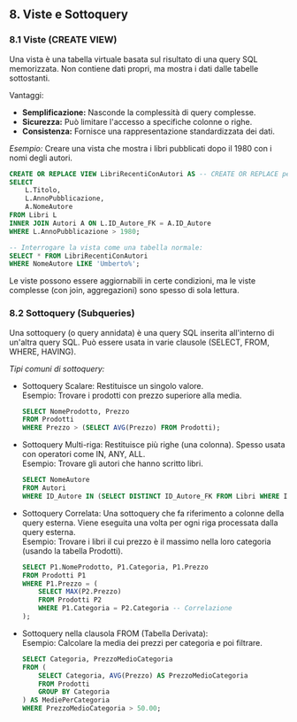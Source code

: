 ## **8. Viste e Sottoquery**

### **8.1 Viste (CREATE VIEW)**

Una vista è una tabella virtuale basata sul risultato di una query SQL memorizzata. Non contiene dati propri, ma mostra i dati dalle tabelle sottostanti.

Vantaggi:

- **Semplificazione:** Nasconde la complessità di query complesse.
- **Sicurezza:** Può limitare l'accesso a specifiche colonne o righe.
- **Consistenza:** Fornisce una rappresentazione standardizzata dei dati.

*Esempio:* Creare una vista che mostra i libri pubblicati dopo il 1980 con i nomi degli autori.

```sql
CREATE OR REPLACE VIEW LibriRecentiConAutori AS -- CREATE OR REPLACE per aggiornare se esiste  
SELECT  
    L.Titolo,  
    L.AnnoPubblicazione,  
    A.NomeAutore  
FROM Libri L  
INNER JOIN Autori A ON L.ID_Autore_FK = A.ID_Autore  
WHERE L.AnnoPubblicazione > 1980;  

-- Interrogare la vista come una tabella normale:  
SELECT * FROM LibriRecentiConAutori  
WHERE NomeAutore LIKE 'Umberto%';
```

Le viste possono essere aggiornabili in certe condizioni, ma le viste complesse (con join, aggregazioni) sono spesso di sola lettura.

### **8.2 Sottoquery (Subqueries)**

Una sottoquery (o query annidata) è una query SQL inserita all'interno di un'altra query SQL. Può essere usata in varie clausole (SELECT, FROM, WHERE, HAVING).

*Tipi comuni di sottoquery:*

- Sottoquery Scalare: Restituisce un singolo valore.  
  Esempio: Trovare i prodotti con prezzo superiore alla media.  
  ```sql
  SELECT NomeProdotto, Prezzo  
  FROM Prodotti  
  WHERE Prezzo > (SELECT AVG(Prezzo) FROM Prodotti);
  ```

- Sottoquery Multi-riga: Restituisce più righe (una colonna). Spesso usata con operatori come IN, ANY, ALL.  
  Esempio: Trovare gli autori che hanno scritto libri.  
  ```sql
  SELECT NomeAutore  
  FROM Autori  
  WHERE ID_Autore IN (SELECT DISTINCT ID_Autore_FK FROM Libri WHERE ID_Autore_FK IS NOT NULL);
  ```

- Sottoquery Correlata: Una sottoquery che fa riferimento a colonne della query esterna. Viene eseguita una volta per ogni riga processata dalla query esterna.  
  Esempio: Trovare i libri il cui prezzo è il massimo nella loro categoria (usando la tabella Prodotti).  
  ```sql
  SELECT P1.NomeProdotto, P1.Categoria, P1.Prezzo  
  FROM Prodotti P1  
  WHERE P1.Prezzo = (  
      SELECT MAX(P2.Prezzo)  
      FROM Prodotti P2  
      WHERE P1.Categoria = P2.Categoria -- Correlazione  
  );
  ```

- Sottoquery nella clausola FROM (Tabella Derivata):  
  Esempio: Calcolare la media dei prezzi per categoria e poi filtrare.  
  ```sql
  SELECT Categoria, PrezzoMedioCategoria  
  FROM (  
      SELECT Categoria, AVG(Prezzo) AS PrezzoMedioCategoria  
      FROM Prodotti  
      GROUP BY Categoria  
  ) AS MediePerCategoria  
  WHERE PrezzoMedioCategoria > 50.00;
  ```